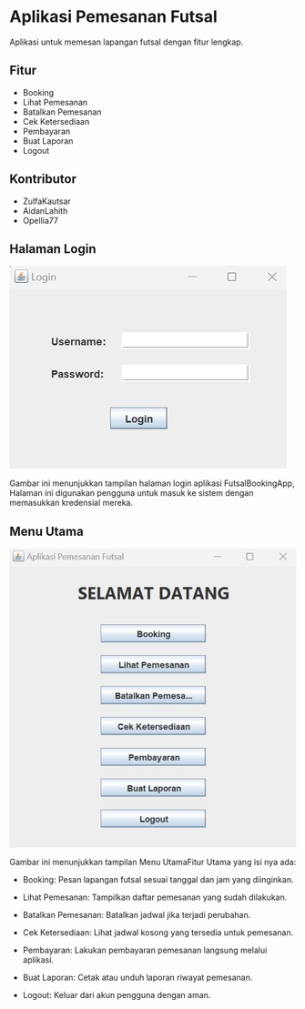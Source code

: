 # Aplikasi Pemesanan Futsal

Aplikasi untuk memesan lapangan futsal dengan fitur lengkap.

## Fitur
- Booking
- Lihat Pemesanan
- Batalkan Pemesanan
- Cek Ketersediaan
- Pembayaran
- Buat Laporan
- Logout

## Kontributor
- ZulfaKautsar
- AidanLahith
- Opellia77

## Halaman Login
![Halaman Login](src/futsalbookingapp/WhatsApp-Image-2025-05-24-at-17-41-12-edf3e378.jpg)

Gambar ini menunjukkan tampilan halaman login aplikasi FutsalBookingApp, Halaman ini digunakan pengguna untuk masuk ke sistem dengan memasukkan kredensial mereka.

## Menu Utama
![Menu Utama](src/futsalbookingapp/WhatsApp-Image-2025-05-24-at-17.41.39-a45da029.jpg)

Gambar ini menunjukkan tampilan Menu UtamaFitur Utama yang isi nya ada:
- Booking: Pesan lapangan futsal sesuai tanggal dan jam yang diinginkan.

- Lihat Pemesanan: Tampilkan daftar pemesanan yang sudah dilakukan.

- Batalkan Pemesanan: Batalkan jadwal jika terjadi perubahan.

- Cek Ketersediaan: Lihat jadwal kosong yang tersedia untuk pemesanan.

- Pembayaran: Lakukan pembayaran pemesanan langsung melalui aplikasi.

- Buat Laporan: Cetak atau unduh laporan riwayat pemesanan.

- Logout: Keluar dari akun pengguna dengan aman.
